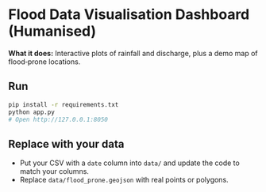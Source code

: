 # Flood Data Visualisation Dashboard (Humanised)

**What it does:** Interactive plots of rainfall and discharge, plus a demo map of flood‑prone locations.

## Run
```bash
pip install -r requirements.txt
python app.py
# Open http://127.0.0.1:8050
```

## Replace with your data
- Put your CSV with a `date` column into `data/` and update the code to match your columns.
- Replace `data/flood_prone.geojson` with real points or polygons.
